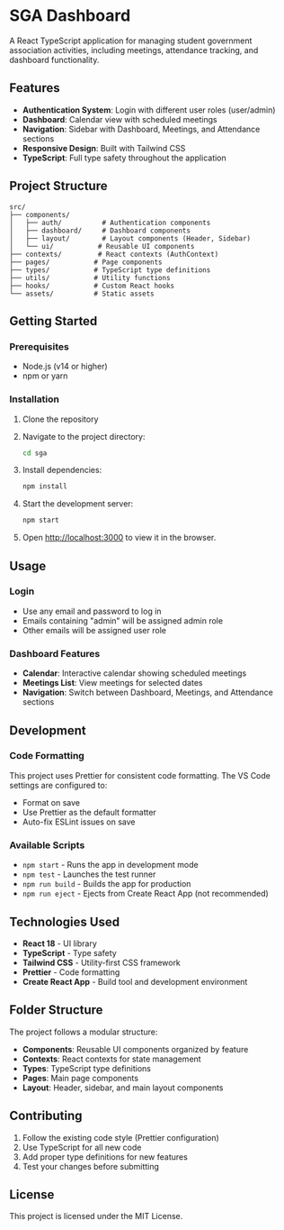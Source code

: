 # SGA Dashboard

A React TypeScript application for managing student government association activities, including meetings, attendance tracking, and dashboard functionality.

## Features

- **Authentication System**: Login with different user roles (user/admin)
- **Dashboard**: Calendar view with scheduled meetings
- **Navigation**: Sidebar with Dashboard, Meetings, and Attendance sections
- **Responsive Design**: Built with Tailwind CSS
- **TypeScript**: Full type safety throughout the application

## Project Structure

```
src/
├── components/
│   ├── auth/          # Authentication components
│   ├── dashboard/     # Dashboard components
│   ├── layout/        # Layout components (Header, Sidebar)
│   └── ui/           # Reusable UI components
├── contexts/         # React contexts (AuthContext)
├── pages/           # Page components
├── types/           # TypeScript type definitions
├── utils/           # Utility functions
├── hooks/           # Custom React hooks
└── assets/          # Static assets
```

## Getting Started

### Prerequisites

- Node.js (v14 or higher)
- npm or yarn

### Installation

1. Clone the repository
2. Navigate to the project directory:

   ```bash
   cd sga
   ```

3. Install dependencies:

   ```bash
   npm install
   ```

4. Start the development server:

   ```bash
   npm start
   ```

5. Open [http://localhost:3000](http://localhost:3000) to view it in the browser.

## Usage

### Login

- Use any email and password to log in
- Emails containing "admin" will be assigned admin role
- Other emails will be assigned user role

### Dashboard Features

- **Calendar**: Interactive calendar showing scheduled meetings
- **Meetings List**: View meetings for selected dates
- **Navigation**: Switch between Dashboard, Meetings, and Attendance sections

## Development

### Code Formatting

This project uses Prettier for consistent code formatting. The VS Code settings are configured to:

- Format on save
- Use Prettier as the default formatter
- Auto-fix ESLint issues on save

### Available Scripts

- `npm start` - Runs the app in development mode
- `npm test` - Launches the test runner
- `npm run build` - Builds the app for production
- `npm run eject` - Ejects from Create React App (not recommended)

## Technologies Used

- **React 18** - UI library
- **TypeScript** - Type safety
- **Tailwind CSS** - Utility-first CSS framework
- **Prettier** - Code formatting
- **Create React App** - Build tool and development environment

## Folder Structure

The project follows a modular structure:

- **Components**: Reusable UI components organized by feature
- **Contexts**: React contexts for state management
- **Types**: TypeScript type definitions
- **Pages**: Main page components
- **Layout**: Header, sidebar, and main layout components

## Contributing

1. Follow the existing code style (Prettier configuration)
2. Use TypeScript for all new code
3. Add proper type definitions for new features
4. Test your changes before submitting

## License

This project is licensed under the MIT License.
